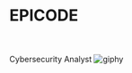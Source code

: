 # EPICODE
<br><br>
Cybersecurity Analyst
![giphy](https://github.com/Jenovia02/Epicode/assets/134729946/5cab14cd-21dd-4a3c-94f9-de7a5533f118)
